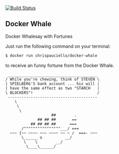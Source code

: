 [![Build Status](https://travis-ci.org/chrispauciello/docker-whale.svg?branch=master)](https://travis-ci.org/chrispauciello/docker-whale)

## Docker Whale
Docker Whalesay with Fortunes

Just run the following command on your terminal:
```sh
$ docker run chrispauciello/docker-whale
```
to receive an funny fortune from the Docker Whale.


     _______________________________________
    / While you're chewing, think of STEVEN \
    | SPIELBERG'S bank account ... his will |
    | have the same effect as two "STARCH   |
    \ BLOCKERS"!                            /
     ---------------------------------------
        \
         \
          \
                        ##        .
                  ## ## ##       ==
               ## ## ## ##      ===
           /""""""""""""""""___/ ===
      ~~~ {~~ ~~~~ ~~~ ~~~~ ~~ ~ /  ===- ~~~
           \______ o          __/
            \    \        __/
             \____\______/
